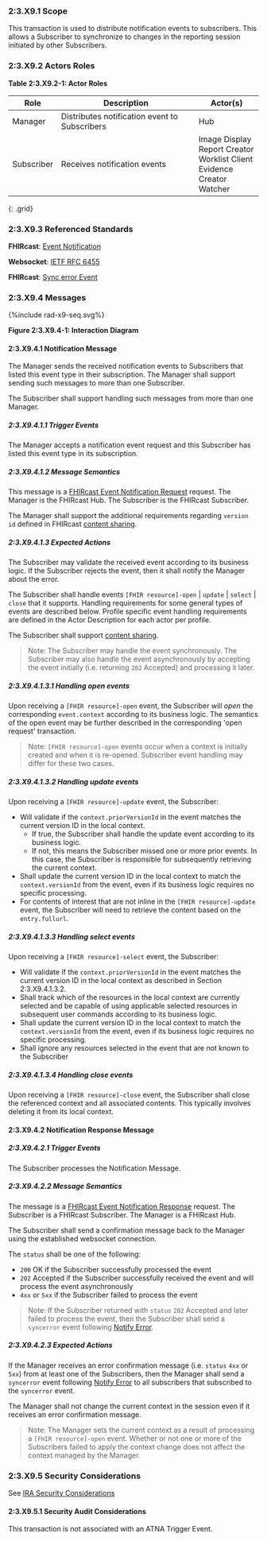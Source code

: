 ### 2:3.X9.1 Scope

This transaction is used to distribute notification events to subscribers. This allows a Subscriber to synchronize to changes in the reporting session initiated by other Subscribers.

### 2:3.X9.2 Actors Roles

**Table 2:3.X9.2-1: Actor Roles**

| Role | Description | Actor(s) |
|------|-------------|----------|
| Manager | Distributes notification event to Subscribers | Hub |
| Subscriber | Receives notification events | Image Display<br>Report Creator<br>Worklist Client<br>Evidence Creator<br>Watcher |
{: .grid}

### 2:3.X9.3 Referenced Standards

**FHIRcast**: [Event Notification](https://build.fhir.org/ig/HL7/fhircast-docs/2-5-EventNotification.html)

**Websocket**: [IETF RFC 6455](https://www.rfc-editor.org/rfc/rfc6455)

**FHIRcast**: [Sync error Event](https://build.fhir.org/ig/HL7/fhircast-docs/3-2-1-syncerror.html)

### 2:3.X9.4 Messages

<div>
{%include rad-x9-seq.svg%}
</div>

<div style="clear: left"/>

**Figure 2:3.X9.4-1: Interaction Diagram**

#### 2:3.X9.4.1 Notification Message
The Manager sends the received notification events to Subscribers that listed this event type in their subscription. The Manager shall support sending such messages to more than one Subscriber.

The Subscriber shall support handling such messages from more than one Manager. 

##### 2:3.X9.4.1.1 Trigger Events

The Manager accepts a notification event request and this Subscriber has listed this event type in its subscription.

##### 2:3.X9.4.1.2 Message Semantics

This message is a [FHIRcast Event Notification Request](https://build.fhir.org/ig/HL7/fhircast-docs/2-5-EventNotification.html#event-notification-request) request. The Manager is the FHIRcast Hub. The Subscriber is the FHIRcast Subscriber.

The Manager shall support the additional requirements regarding `version id` defined in FHIRcast [content sharing](https://build.fhir.org/ig/HL7/fhircast-docs/2-10-ContentSharing.html).

##### 2:3.X9.4.1.3 Expected Actions

The Subscriber may validate the received event according to its business logic. If the Subscriber rejects the event, then it shall notify the Manager about the error.

The Subscriber shall handle events `[FHIR resource]-open` | `update` | `select` | `close` that it supports. Handling requirements for some general types of events are described below. Profile specific event handling requirements are defined in the Actor Description for each actor per profile.

The Subscriber shall support [content sharing](https://build.fhir.org/ig/HL7/fhircast-docs/2-10-ContentSharing.html).

> Note: The Subscriber may handle the event synchronously. The Subscriber may also handle the event asynchronously by accepting the event initially (i.e. returning `202` Accepted) and processing it later.

##### 2:3.X9.4.1.3.1 Handling open events

Upon receiving a `[FHIR resource]-open` event, the Subscriber will *open* the corresponding `event.context` according to its business logic. The semantics of the open event may be further described in the corresponding 'open request' transaction.

> Note: `[FHIR resource]-open` events occur when a context is initially created and when it is re-opened. Subscriber event handling may differ for these two cases.

##### 2:3.X9.4.1.3.2 Handling update events

Upon receiving a `[FHIR resource]-update` event, the Subscriber:
- Will validate if the `context.priorVersionId` in the event matches the current version ID in the local context.
    - If true, the Subscriber shall handle the update event according to its business logic.
    - If not, this means the Subscriber missed one or more prior events. In this case, the Subscriber is responsible for subsequently retrieving the current context.
- Shall update the current version ID in the local context to match the `context.versionId` from the event, even if its business logic requires no specific processing.
- For contents of interest that are not inline in the `[FHIR resource]-update` event, the Subscriber will need to retrieve the content based on the `entry.fullurl`.

##### 2:3.X9.4.1.3.3 Handling select events

Upon receiving a `[FHIR resource]-select` event, the Subscriber:
- Will validate if the `context.priorVersionId` in the event matches the current version ID in the local context as described in Section 2:3.X9.4.1.3.2.
- Shall track which of the resources in the local context are currently selected and be capable of using applicable selected resources in subsequent user commands according to its business logic.
- Shall update the current version ID in the local context to match the `context.versionId` from the event, even if its business logic requires no specific processing.
- Shall ignore any resources selected in the event that are not known to the Subscriber

##### 2:3.X9.4.1.3.4 Handling close events

Upon receiving a `[FHIR resource]-close` event, the Subscriber shall close the referenced context and all associated contents. This typically involves deleting it from its local context.

#### 2:3.X9.4.2 Notification Response Message

##### 2:3.X9.4.2.1 Trigger Events

The Subscriber processes the Notification Message.

##### 2:3.X9.4.2.2 Message Semantics

The message is a [FHIRcast Event Notification Response](https://build.fhir.org/ig/HL7/fhircast-docs/2-5-EventNotification.html#event-notification-response) request. The Subscriber is a FHIRcast Subscriber. The Manager is a FHIRcast Hub.

The Subscriber shall send a confirmation message back to the Manager using the established websocket connection.

The `status` shall be one of the following:
- `200` OK if the Subscriber successfully processed the event
- `202` Accepted if the Subscriber successfully received the event and will process the event asynchronously
- `4xx` or `5xx` if the Subscriber failed to process the event

> Note: If the Subscriber returned with `status` `202` Accepted and later failed to process the event, then the Subscriber shall send a `syncerror` event following [Notify Error](rad-x11.html).

##### 2:3.X9.4.2.3 Expected Actions

If the Manager receives an error confirmation message (i.e. `status` `4xx` or `5xx`) from at least one of the Subscribers, then the Manager shall send a `syncerror` event following [Notify Error](rad-x11.html) to all subscribers that subscribed to the `syncerror` event.

The Manager shall not change the current context in the session even if it receives an error confirmation message.

> Note: The Manager sets the current context as a result of processing a `[FHIR resource]-open` event. Whether or not one or more of the Subscribers failed to apply the context change does not affect the context managed by the Manager.

### 2:3.X9.5 Security Considerations

See [IRA Security Considerations](volume-1.html#1xx5-ira-security-considerations)

#### 2:3.X9.5.1 Security Audit Considerations

This transaction is not associated with an ATNA Trigger Event.
